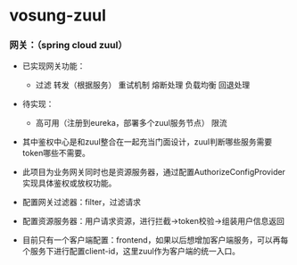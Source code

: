 # vosung-zuul


### 网关：（spring cloud zuul）

* 已实现网关功能：
    * 过滤 转发（根据服务） 重试机制  熔断处理 负载均衡 回退处理
* 待实现：
   * 高可用（注册到eureka，部署多个zuul服务节点） 限流 

* 其中鉴权中心是和zuul整合在一起充当门面设计，zuul判断哪些服务需要token哪些不需要。
* 此项目为业务网关同时也是资源服务器，通过配置AuthorizeConfigProvider实现具体鉴权或放权功能。

* 配置网关过滤器：filter，过滤请求
* 配置资源服务器：用户请求资源，进行拦截->token校验->组装用户信息返回

* 目前只有一个客户端配置：frontend，如果以后想增加客户端服务，可以再每个服务下进行配置client-id，这里zuul作为客户端的统一入口。
